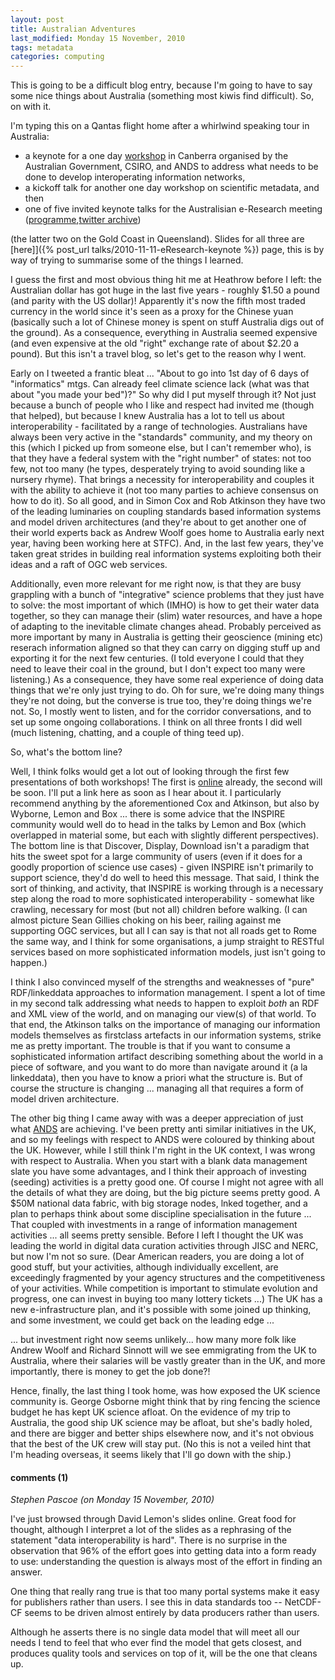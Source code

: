 ```yaml
---
layout: post
title: Australian Adventures
last_modified: Monday 15 November, 2010
tags: metadata
categories: computing
---
```

This is going to be a difficult blog entry, because I'm going to have to say some nice things about Australia (something most kiwis find difficult). So, on with it.

I'm typing this on a Qantas flight home after a whirlwind speaking tour in Australia:
* a keynote for a one day [workshop](http://www.osdm.gov.au/Events/271.aspx) in Canberra organised by the Australian Government, CSIRO, and ANDS to address what needs to be done to develop interoperating information networks,
* a kickoff talk for another one day workshop on scientific metadata, and then
* one of five invited keynote talks for the Australisian e-Research meeting ([programme](https://ocs.arcs.org.au/index.php/eRAust/2010/schedConf/program),[twitter archive](http://twapperkeeper.com/hashtag/eraust10?sm=&amp;sd=&amp;sy=&amp;em=&amp;ed=&amp;ey=&amp;o=a&amp;l=500&amp;from_user=&amp;text=&amp;lang=))

(the latter two on the Gold Coast in Queensland). Slides for all three are [here]]({% post_url talks/2010-11-11-eResearch-keynote %}) page, this is by way of trying to summarise some of the things I learned.

I guess the first and most obvious thing hit me at Heathrow before I left: the Australian dollar has got huge in the last five years - roughly $1.50 a pound (and parity with the US dollar)! Apparently it's now the fifth most traded currency in the world since it's seen as a proxy for the Chinese yuan (basically such a lot of Chinese money is spent on stuff Australia digs out of the ground). As a consequence, everything in Australia seemed expensive (and even expensive at the old "right" exchange rate of about $2.20 a pound). But this isn't a travel blog, so let's get to the reason why I went.

Early on I tweeted a frantic bleat ... "About to go into 1st day of 6 days of "informatics" mtgs. Can already feel climate science lack (what was that about "you made your bed")?" So why did I put myself through it? Not just because a bunch of people who I like and respect had invited me (though that helped), but  because I knew Australia has a lot to tell us about interoperability - facilitated by a range of technologies. Australians have always been very active in the "standards" community, and my theory on this (which I picked up from someone else, but I can't remember who), is that they have a federal system with the "right number" of states: not too few, not too many (he types, desperately trying to avoid sounding like a nursery rhyme). That brings a necessity for interoperability and couples it with the ability to achieve it (not too many parties to achieve consensus on how to do it). So all good, and in Simon Cox and Rob Atkinson they have two of the leading luminaries on coupling standards based information systems and model driven architectures (and they're about to get another one of their world experts back as Andrew Woolf goes home to Australia early next year, having been working here at STFC).  And, in the last few years, they've taken great strides in building real information systems exploiting both their ideas and a raft of OGC web services.

Additionally, even more relevant for me right now, is that they are busy grappling with a bunch of "integrative" science problems that they just have to solve: the most important of which (IMHO) is how to get their water data together, so they can manage their (slim) water resources, and have a hope of adapting to the inevitable climate changes ahead. Probably perceived as more important by many in Australia is getting their geoscience (mining etc) reserach information aligned so that they can carry on digging stuff up and exporting it for the next few centuries. (I told everyone I could that they need to leave their coal in the ground, but I don't expect too many were listening.) As a consequence, they have some real experience of doing data things that we're only just trying to do. Oh for sure, we're doing many things they're not doing, but the converse is true too, they're doing things we're not.  So, I mostly went to listen, and for the corridor conversations, and to set up some ongoing collaborations. I think on all three fronts I did well (much listening, chatting, and a couple of thing teed up).

So, what's the bottom line?

Well, I think folks would get a lot out of looking through the first few presentations of both workshops! The first is [online](http://www.osdm.gov.au/Events/271.aspx) already, the second will be soon. I'll put a link here as soon as I hear about it. I particularly recommend anything by the aforementioned Cox and Atkinson, but also by Wyborne, Lemon and Box ... there is some advice that the INSPIRE community would well do to head in the talks by Lemon and Box (which overlapped in material some, but each with slightly different perspectives). The bottom line is that Discover, Display, Download isn't a paradigm that hits the sweet spot for a large community of users (even if it does for a goodly proportion of science use cases) - given INSPIRE isn't primarily to support science, they'd do well to heed this message. That said, I think the sort of thinking, and activity, that INSPIRE is working through is a necessary step along the road to more sophisticated interoperability - somewhat like crawling, necessary for most (but not all) children before walking. (I can almost picture Sean Gillies choking on his beer, railing against me supporting OGC services, but all I can say is that not all roads get to Rome the same way, and I think for some organisations, a jump straight to RESTful services based on more sophisticated information models, just isn't going to happen.)

I think I also convinced myself of the strengths and weaknesses of "pure" RDF/linkeddata approaches to information management. I spent a lot of time in my second talk addressing what needs to happen to exploit *both* an RDF and XML view of the world, and on managing our view(s) of that world. To that end, the Atkinson talks on the importance of managing our information models themselves as firstclass artefacts in our information systems, strike me as pretty important. The trouble is that if you want to consume a sophisticated information artifact describing something about the world in a piece of software, and you want to do more than navigate around it (a la linkeddata), then you have to know a priori what the structure is. But of course the structure is changing ... managing all that requires a form of model driven architecture.

The other big thing I came away with was a deeper appreciation of just what [ANDS](http://ands.org.au/) are achieving. I've been pretty anti similar initiatives in the UK, and so my feelings with respect to ANDS were coloured by thinking about the UK. However, while I still think I'm right in the UK context, I was wrong with respect to Australia.  When you start with a blank data management slate you have some advantages, and I think their approach of investing (seeding) activities is a pretty good one. Of course I might not agree with all the details of what they are doing, but the big picture seems pretty good. A $50M national data fabric, with big storage nodes, lnked together, and a plan to perhaps think about some discipline specialisation in the future ... That coupled with investments in a range of information management activities ... all seems pretty sensible.  Before I left I thought the UK was leading the world in digital data curation activities through JISC and NERC, but now I'm not so sure. (Dear American readers, you are doing a lot of good stuff, but your activities, although individually excellent, are exceedingly fragmented by your agency structures and the competitiveness of your activities. While competition is important to stimulate evolution and progress, one can invest in buying too many lottery tickets ...) The UK has a new e-infrastructure plan, and it's possible with some joined up thinking, and some investment, we could get back on the leading edge ...

... but investment right now seems unlikely... how many more folk like Andrew Woolf and Richard Sinnott will we see emmigrating from the UK to Australia, where their salaries will be vastly greater than in the UK, and more importantly, there is money to get the job done?!

Hence, finally, the last thing I took home, was how exposed the UK science community is. George Osborne might think that by ring fencing the science budget he has kept UK science afloat. On the evidence of my trip to Australia, the good ship UK science may be afloat, but she's badly holed, and there are bigger and better ships elsewhere now, and it's not obvious that the best of the UK crew will stay put. (No this is not a veiled hint that I'm heading overseas, it seems likely that I'll go down with the ship.)


#### comments (1)

*Stephen Pascoe (on Monday 15 November, 2010)*

I've just browsed through David Lemon's slides online.  Great food for thought, although I interpret a lot of the slides as a rephrasing of the statement "data interoperability is hard".  There is no surprise in the observation that 96% of the effort goes into getting data into a form ready to use: understanding the question is always most of the effort in finding an answer.

One thing that really rang true is that too many portal systems make it easy for publishers rather than users.  I see this in data standards too -- NetCDF-CF seems to be driven almost entirely by data producers rather than users.

Although he asserts there is no single data model that will meet all our needs I tend to feel that who ever find the model that gets closest, and produces quality tools and services on top of it, will be the one that cleans up.
